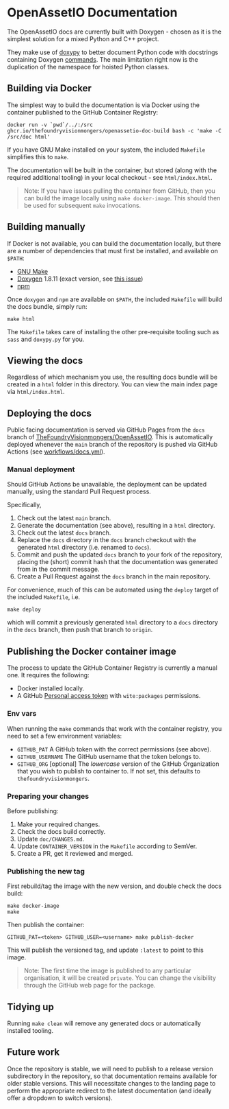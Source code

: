 # OpenAssetIO Documentation

The OpenAssetIO docs are currently built with Doxygen - chosen as it is
the simplest solution for a mixed Python and C++ project.

They make use of [doxypy](https://github.com/0xCAFEBABE/doxypy) to
better document Python code with docstrings containing Doxygen
[commands](https://www.doxygen.nl/manual/commands.html). The main
limitation right now is the duplication of the namespace for hoisted
Python classes.

## Building via Docker

The simplest way to build the documentation is via Docker using the
container published to the GitHub Container Registry:

```
docker run -v `pwd`/../:/src ghcr.io/thefoundryvisionmongers/openassetio-doc-build bash -c 'make -C /src/doc html'
```

If you have GNU Make installed on your system, the included `Makefile`
simplifies this to `make`.

The documentation will be built in the container, but stored (along with
the required additional tooling) in your local checkout - see
`html/index.html`.

> Note: If you have issues pulling the container from GitHub, then you
> can build the image locally using `make docker-image`. This should then
> be used for subsequent `make` invocations.

## Building manually

If Docker is not available, you can build the documentation locally, but
there are a number of dependencies that must first be installed, and
available on `$PATH`:

-   [GNU Make](https://www.gnu.org/software/make/)
-   [Doxygen](https://www.doxygen.nl) 1.8.11 (exact version, see [this
    issue](https://github.com/doxygen/doxygen/issues/7096))
-   [npm](https://nodejs.org/en/)

Once `doxygen` and `npm` are available on `$PATH`, the included
`Makefile` will build the docs bundle, simply run:

```
make html
```

The `Makefile` takes care of installing the other pre-requisite tooling
such as `sass` and `doxypy.py` for you.

## Viewing the docs

Regardless of which mechanism you use, the resulting docs bundle will be
created in a `html` folder in this directory. You can view the main
index page via `html/index.html`.

## Deploying the docs

Public facing documentation is served via GitHub Pages from the `docs`
branch of [TheFoundryVisionmongers/OpenAssetIO](https://github.com/TheFoundryVisionmongers/OpenAssetIO).
This is automatically deployed whenever the `main` branch of the repository
is pushed via GitHub Actions (see [workflows/docs.yml](../.github/workflows/docs.yml)).

### Manual deployment

Should GitHub Actions be unavailable, the deployment can be updated
manually, using the standard Pull Request process.

Specifically,

1. Check out the latest `main` branch.
2. Generate the documentation (see above), resulting in a `html`
   directory.
3. Check out the latest `docs` branch.
4. Replace the `docs` directory in the `docs` branch checkout with
   the generated `html` directory (i.e. renamed to `docs`).
5. Commit and push the updated `docs` branch to your fork of the
   repository, placing the (short) commit hash that the documentation
   was generated from in the commit message.
6. Create a Pull Request against the `docs` branch in the main
   repository.

For convenience, much of this can be automated using the `deploy`
target of the included `Makefile`, i.e.

```shell
make deploy
```

which will commit a previously generated `html` directory to a `docs`
directory in the `docs` branch, then push that branch to `origin`.

## Publishing the Docker container image

The process to update the GitHub Container Registry is currently a
manual one. It requires the following:

-   Docker installed locally.
-   A GitHub [Personal access token](https://github.com/settings/tokens)
    with `wite:packages` permissions.

### Env vars

When running the `make` commands that work with the container registry,
you need to set a few environment variables:

-   `GITHUB_PAT` A GitHub token with the correct permissions (see above).
-   `GITHUB_USERNAME` The GitHub username that the token belongs to.
-   `GITHUB_ORG` [optional] The _lowercase_ version of the GitHub
    Organization that you wish to publish to container to. If not set,
    this defaults to `thefoundryvisionmongers`.

### Preparing your changes

Before publishing:

1. Make your required changes.
2. Check the docs build correctly.
3. Update `doc/CHANGES.md`.
4. Update `CONTAINER_VERSION` in the `Makefile` according to SemVer.
5. Create a PR, get it reviewed and merged.

### Publishing the new tag

First rebuild/tag the image with the new version, and double check the
docs build:

```shell
make docker-image
make
```

Then publish the container:

```shell
GITHUB_PAT=<token> GITHUB_USER=<username> make publish-docker
```

This will publish the versioned tag, and update `:latest` to point
to this image.

> Note: The first time the image is published to any particular
> organisation, it will be created `private`. You can change the
> visibility through the GitHub web page for the package.

## Tidying up

Running `make clean` will remove any generated docs or automatically
installed tooling.

## Future work

Once the repository is stable, we will need to publish to a release
version subdirectory in the repository, so that documentation remains
available for older stable versions. This will necessitate changes to
the landing page to perform the appropriate redirect to the latest
documentation (and ideally offer a dropdown to switch versions).
